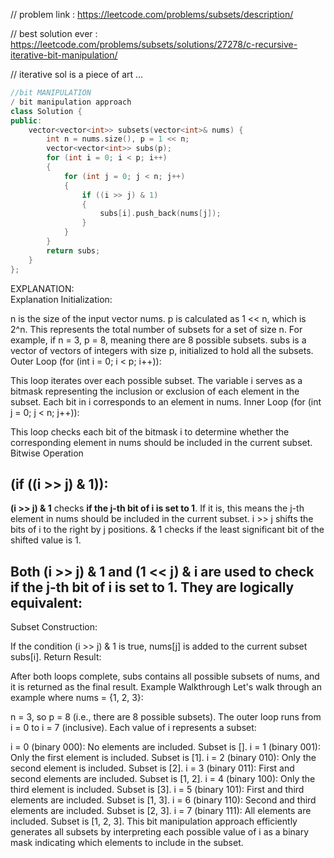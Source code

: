 // problem link : https://leetcode.com/problems/subsets/description/

// best solution ever : https://leetcode.com/problems/subsets/solutions/27278/c-recursive-iterative-bit-manipulation/

// iterative sol is a piece of art ...   
```cpp
//bit MANIPULATION
/ bit manipulation approach
class Solution {
public:
    vector<vector<int>> subsets(vector<int>& nums) {
        int n = nums.size(), p = 1 << n;
        vector<vector<int>> subs(p);
        for (int i = 0; i < p; i++) 
        {
            for (int j = 0; j < n; j++) 
            {
                if ((i >> j) & 1) 
                {
                    subs[i].push_back(nums[j]);
                }
            }
        }
        return subs;
    }
};
```
EXPLANATION:   
Explanation
Initialization:

n is the size of the input vector nums.
p is calculated as 1 << n, which is 2^n. This represents the total number of subsets for a set of size n. For example, if n = 3, p = 8, meaning there are 8 possible subsets.
subs is a vector of vectors of integers with size p, initialized to hold all the subsets.
Outer Loop (for (int i = 0; i < p; i++)):

This loop iterates over each possible subset. The variable i serves as a bitmask representing the inclusion or exclusion of each element in the subset. Each bit in i corresponds to an element in nums.
Inner Loop (for (int j = 0; j < n; j++)):

This loop checks each bit of the bitmask i to determine whether the corresponding element in nums should be included in the current subset.
Bitwise Operation 
## **(if ((i >> j) & 1)):**

**(i >> j) & 1** checks **if the j-th bit of i is set to 1**. If it is, this means the j-th element in nums should be included in the current subset.
i >> j shifts the bits of i to the right by j positions.
& 1 checks if the least significant bit of the shifted value is 1.     
## Both (i >> j) & 1 and (1 << j) & i are used to check if the j-th bit of i is set to 1. They are logically equivalent:
Subset Construction:

If the condition (i >> j) & 1 is true, nums[j] is added to the current subset subs[i].
Return Result:

After both loops complete, subs contains all possible subsets of nums, and it is returned as the final result.
Example Walkthrough
Let's walk through an example where nums = {1, 2, 3}:

n = 3, so p = 8 (i.e., there are 8 possible subsets).
The outer loop runs from i = 0 to i = 7 (inclusive).
Each value of i represents a subset:

i = 0 (binary 000): No elements are included. Subset is [].
i = 1 (binary 001): Only the first element is included. Subset is [1].
i = 2 (binary 010): Only the second element is included. Subset is [2].
i = 3 (binary 011): First and second elements are included. Subset is [1, 2].
i = 4 (binary 100): Only the third element is included. Subset is [3].
i = 5 (binary 101): First and third elements are included. Subset is [1, 3].
i = 6 (binary 110): Second and third elements are included. Subset is [2, 3].
i = 7 (binary 111): All elements are included. Subset is [1, 2, 3].
This bit manipulation approach efficiently generates all subsets by interpreting each possible value of i as a binary mask indicating which elements to include in the subset.
